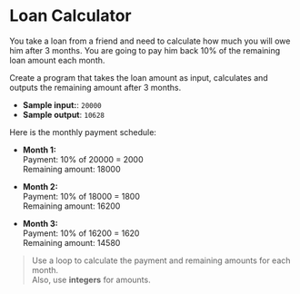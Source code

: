 # Loan Calculator

You take a loan from a friend and need to calculate how much you will owe him after 3 months. You are going to pay him back 10% of the remaining loan amount each month.

Create a program that takes the loan amount as input, calculates and outputs the remaining amount after 3 months.

- **Sample input:**: `20000`
- **Sample output**: `10628`

Here is the monthly payment schedule:

- **Month 1:**  
Payment: 10% of 20000 = 2000  
Remaining amount: 18000

- **Month 2:**  
Payment: 10% of 18000 = 1800  
Remaining amount: 16200

- **Month 3:**  
Payment: 10% of 16200 = 1620  
Remaining amount: 14580

>Use a loop to calculate the payment and remaining amounts for each month. <br> 
Also, use **integers** for amounts.